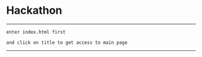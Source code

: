 # Hackathon


***
```
enter index.html first

and click on title to get access to main page

```
***